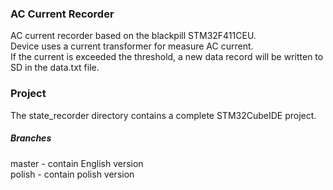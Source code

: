 ### AC Current Recorder

AC current recorder based on the blackpill STM32F411CEU.  
Device uses a current transformer for measure AC current.  
If the current is exceeded the threshold, a new data record will be written to SD in the data.txt file. 

### Project

The state_recorder directory contains a complete STM32CubeIDE project.

##### Branches

master - contain English version  
polish - contain polish version


